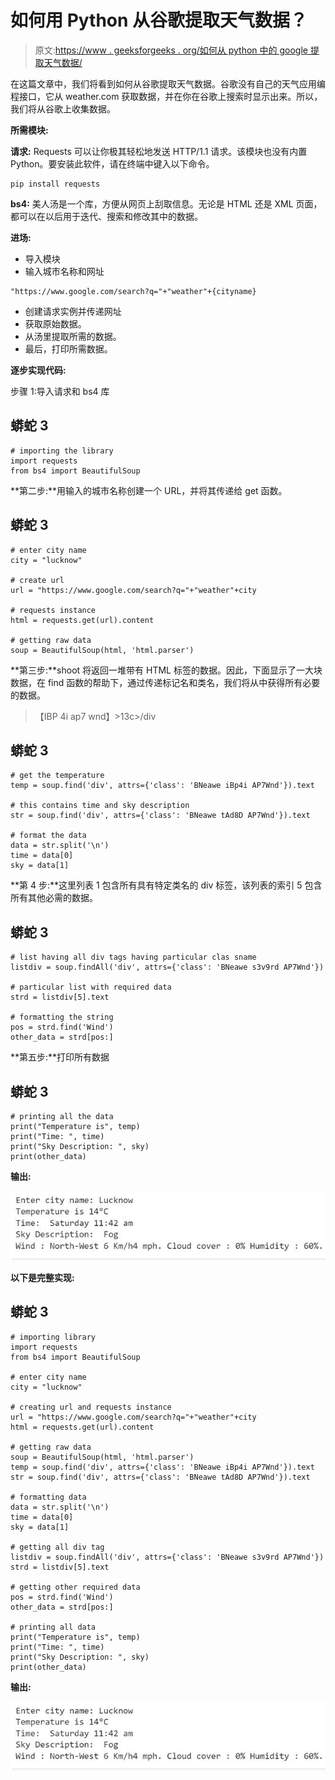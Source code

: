 # 如何用 Python 从谷歌提取天气数据？

> 原文:[https://www . geeksforgeeks . org/如何从 python 中的 google 提取天气数据/](https://www.geeksforgeeks.org/how-to-extract-weather-data-from-google-in-python/)

在这篇文章中，我们将看到如何从谷歌提取天气数据。谷歌没有自己的天气应用编程接口，它从 weather.com 获取数据，并在你在谷歌上搜索时显示出来。所以，我们将从谷歌上收集数据。

**所需模块:**

**请求:** Requests 可以让你极其轻松地发送 HTTP/1.1 请求。该模块也没有内置 Python。要安装此软件，请在终端中键入以下命令。

```
pip install requests
```

**bs4:** 美人汤是一个库，方便从网页上刮取信息。无论是 HTML 还是 XML 页面，都可以在以后用于迭代、搜索和修改其中的数据。

**进场:**

*   导入模块
*   输入城市名称和网址

```
"https://www.google.com/search?q="+"weather"+{cityname}
```

*   创建请求实例并传递网址
*   获取原始数据。
*   从汤里提取所需的数据。
*   最后，打印所需数据。

**逐步实现代码:**

步骤 1:导入请求和 bs4 库

## 蟒蛇 3

```
# importing the library
import requests
from bs4 import BeautifulSoup
```

**第二步:**用输入的城市名称创建一个 URL，并将其传递给 get 函数。

## 蟒蛇 3

```
# enter city name
city = "lucknow"

# create url
url = "https://www.google.com/search?q="+"weather"+city

# requests instance
html = requests.get(url).content

# getting raw data
soup = BeautifulSoup(html, 'html.parser')
```

**第三步:**shoot 将返回一堆带有 HTML 标签的数据。因此，下面显示了一大块数据，在 find 函数的帮助下，通过传递标记名和类名，我们将从中获得所有必要的数据。

> 【IBP 4i ap7 wnd】>13c</div>>/div</div>

## 蟒蛇 3

```
# get the temperature
temp = soup.find('div', attrs={'class': 'BNeawe iBp4i AP7Wnd'}).text

# this contains time and sky description
str = soup.find('div', attrs={'class': 'BNeawe tAd8D AP7Wnd'}).text

# format the data
data = str.split('\n')
time = data[0]
sky = data[1]
```

**第 4 步:**这里列表 1 包含所有具有特定类名的 div 标签，该列表的索引 5 包含所有其他必需的数据。

## 蟒蛇 3

```
# list having all div tags having particular clas sname
listdiv = soup.findAll('div', attrs={'class': 'BNeawe s3v9rd AP7Wnd'})

# particular list with required data
strd = listdiv[5].text

# formatting the string
pos = strd.find('Wind')
other_data = strd[pos:]
```

**第五步:**打印所有数据

## 蟒蛇 3

```
# printing all the data
print("Temperature is", temp)
print("Time: ", time)
print("Sky Description: ", sky)
print(other_data)
```

**输出:**

![](img/4bf393126347ecb665840990dfd9fc76.png)

**以下是完整实现:**

## 蟒蛇 3

```
# importing library
import requests
from bs4 import BeautifulSoup

# enter city name
city = "lucknow"

# creating url and requests instance
url = "https://www.google.com/search?q="+"weather"+city
html = requests.get(url).content

# getting raw data
soup = BeautifulSoup(html, 'html.parser')
temp = soup.find('div', attrs={'class': 'BNeawe iBp4i AP7Wnd'}).text
str = soup.find('div', attrs={'class': 'BNeawe tAd8D AP7Wnd'}).text

# formatting data
data = str.split('\n')
time = data[0]
sky = data[1]

# getting all div tag
listdiv = soup.findAll('div', attrs={'class': 'BNeawe s3v9rd AP7Wnd'})
strd = listdiv[5].text

# getting other required data
pos = strd.find('Wind')
other_data = strd[pos:]

# printing all data
print("Temperature is", temp)
print("Time: ", time)
print("Sky Description: ", sky)
print(other_data)
```

**输出:**

![](img/4bf393126347ecb665840990dfd9fc76.png)